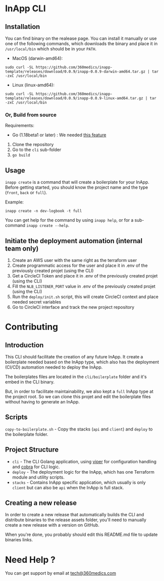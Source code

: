 # InApp CLI

## Installation

You can find binary on the realease page. You can install it manually or use one of the following commands, which downloads the binary and place it in `/usr/local/bin` which should be in your `PATH`.

- MacOS (darwin-amd64): 
```
sudo curl -SL https://github.com/360medics/inapp-template/releases/download/0.0.9/inapp-0.0.9-darwin-amd64.tar.gz | tar -zxC /usr/local/bin
```

- Linux (linux-amd64): 
```
sudo curl -SL https://github.com/360medics/inapp-template/releases/download/0.0.9/inapp-0.0.9-linux-amd64.tar.gz | tar -zxC /usr/local/bin
```

### Or, Build from source

Requirements:

- Go (1.18beta1 or later) : We needed [this feature](https://go-review.googlesource.com/c/go/+/359413) 

1. Clone the repository
2. Go to the `cli` sub-folder
3. `go build`

## Usage

`inapp create` is a command that will create a boilerplate for your InApp. Before getting started, you should know the project name and the type (`front`, `back` or `full`).

Example: 
```
inapp create -n dev-logbook -t full
```

You can get help for the command by using `inapp help`, or for a sub-command `inapp create --help`.

## Initiate the deployment automation (internal team only)

1. Create an AWS user with the same right as the terraform user
2. Create programmatic access for the user and place it in .env of the previously created projet (using the CLI)
3. Get a CircleCI Token and place it in .env of the previously created projet (using the CLI)
4. Fill the `NLB_LISTENER_PORT` value in .env of the previously created projet (using the CLI)
5. Run the `deploy/init.sh` script, this will create CircleCI context and place needed secret variables
6. Go to CircleCI interface and track the new project repository

# Contributing

## Introduction

This CLI should facilitate the creation of any future InApp. It create a boilerplate needed based on the InApp type, which also has the deployment (CI/CD) automation needed to deploy the InApp.

The boilerplates files are located in the `cli/boilerplate` folder and it's embed in the CLI binary.

But, in order to facilitate maintainability, we also kept a `full` InApp type at the project root. So we can clone this projet and edit the boilerplate files without having to generate an InApp.

## Scripts

`copy-to-boilerplate.sh` - Copy the stacks (`api` and `client`) and `deploy` to the boilerplate folder.

## Project Structure

- `cli` - The CLI Golang application, using [viper](https://github.com/spf13/viper) for configuration handling and [cobra](https://github.com/spf13/cobra) for CLI logic.
- `deploy` - The deployment logic for the InApp, which has one Terraform module and utility scripts.
- `stacks` - Contains InApp specific application, which usually is only `client` but can also be `api` when the InApp is full stack.

## Creating a new release

In order to create a new release that automatically builds the CLI and distribute binaries to the release assets folder, you'll need to manually create a new release with a version on GitHub.

When you're done, you probably should edit this README.md file to update binaries links.

# Need Help ?

You can get support by email at [tech@360medics.com](mailto:tech@360medics.com)
